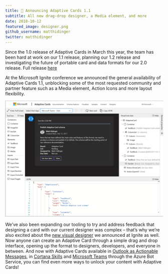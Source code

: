 ```yaml
---
title: 🎉 Announcing Adaptive Cards 1.1
subtitle: All new drag-drop designer, a Media element, and more
date: 2018-10-12
featured_image: designer.png
github_username: matthidinger
twitter: matthidinger
---
```


Since the 1.0 release of Adaptive Cards in March this year, the team has been hard at work on our 1.1 release, planning our 1.2 release and investigating the future of portable card and data formats for our 2.0 release.  Full release [here](https://github.com/Microsoft/AdaptiveCards/wiki/1.1-Feature-List)

At the Microsoft Ignite conference we announced the general availability of Adaptive Cards 1.1, unblocking some of the most requested community and partner feature such as a Media element, Action Icons and more layout flexibility. 

![designer](Announcing-1.1/designer.png)

We’ve also been expanding our tooling to try and address feedback that designing a card with our current designer was complex – that’s why we’re also excited about the [new visual designer](https://aka.ms/adaptivedesigner) we announced at Ignite as well.  Now anyone can create an Adaptive Card through a simple drag and drop interface, opening up the format to designers, developers, and everyone in between.  And now with Adaptive Cards available in [Outlook as Actionable Messages](https://docs.microsoft.com/en-us/outlook/actionable-messages/adaptive-card), in [Cortana Skills](https://docs.microsoft.com/en-us/cortana/skills/adaptive-cards) and [Microsoft Teams](https://docs.microsoft.com/en-us/microsoftteams/platform/concepts/cards/cards-reference#adaptive-card) through the Azure Bot Service, you can find even more ways to unlock your content with Adaptive Cards!

